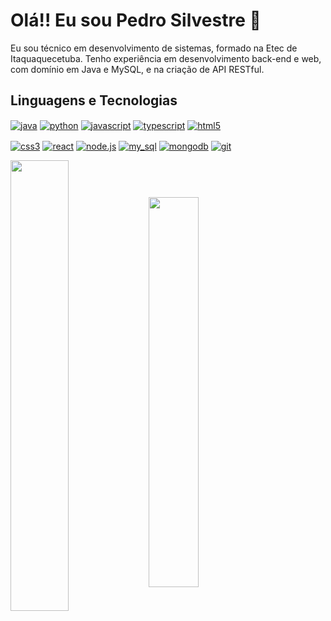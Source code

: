 
<div>
    <h1>Olá!! Eu sou Pedro Silvestre 👋</h1>
    <p>
        Eu sou técnico em desenvolvimento de sistemas, formado na Etec de Itaquaquecetuba. Tenho experiência em desenvolvimento back-end e web, com domínio em Java e MySQL, e na criação de API RESTful.
    </p>
</div>

<div>
    <h2>Linguagens e Tecnologias</h2>
    <p>
        <a href="https://www.java.com" target="_blank"><img align="center" src="https://img.shields.io/badge/Java-007396?style=for-the-badge&logo=openjdk&logoColor=black" alt="java"></a>
        <a href="https://www.python.org/" target="_blank"><img align="center" src="https://img.shields.io/badge/Python-FFD43B?style=for-the-badge&logo=python&logoColor=blue" alt="python"/></a>
        <a href="https://developer.mozilla.org/pt-BR/docs/Web/JavaScript" target="_blank"><img align="center" src="https://img.shields.io/badge/JavaScript-323330?style=for-the-badge&logo=javascript&logoColor=F7DF1E" alt="javascript"/></a>
        <a href="https://www.typescriptlang.org" target="_blank"><img align="center" src="https://img.shields.io/badge/TypeScript-323330?style=for-the-badge&logo=typescript&logoColor=blue" alt="typescript"></a>
        <a href="https://www.w3schools.com/html/" target="_blank"><img align="center" src="https://img.shields.io/badge/HTML5-E34F26?style=for-the-badge&logo=html5&logoColor=white" alt="html5"/></a>
    </p>
    <p>
        <a href="https://www.w3schools.com/css/" target="_blank"><img align="center" src="https://img.shields.io/badge/CSS3-1572B6?style=for-the-badge&logo=css3&logoColor=white" alt="css3"/></a>
        <a href="https://react.dev" target="_blank"><img align="center" src="https://img.shields.io/badge/React-61DAFB?style=for-the-badge&logo=react&logoColor=black" alt="react"></a>
        <a href="https://nodejs.org/en/" target="_blank"><img align="center" src="https://img.shields.io/badge/Node.js-339933?style=for-the-badge&logo=nodedotjs&logoColor=white" alt="node.js"/></a>
        <a href="https://www.mysql.com/" target="_blank"><img align="center" src="https://img.shields.io/badge/MySQL-005C84?style=for-the-badge&logo=mysql&logoColor=white" alt="my_sql"/></a>
        <a href="https://www.mongodb.com" target="_blank"><img align="center" src="https://img.shields.io/badge/MongoDB-4EA94B?style=for-the-badge&logo=mongodb&logoColor=white" alt="mongodb"></a>
        <a href="https://git-scm.com/" target="_blank"><img align="center" src="https://img.shields.io/badge/GIT-E44C30?style=for-the-badge&logo=git&logoColor=white" alt="git"/></a>
    </p>
    <p>
        <a href="https://www.github.com/Pedrsilvaa"><img align="center" width="43%" height="43%" src="https://github-readme-stats.vercel.app/api?username=Pedrsilvaa&theme=gotham&show_icons=true&hide_border=true&count_private=true"></a>
        <a href="https://www.github.com/Pedrsilvaa"><img align="center" width="40%" height="40%" src="https://github-readme-stats.vercel.app/api/top-langs/?username=Pedrsilvaa&theme=gotham&show_icons=true&hide_border=true&layout=compact"></a>
    </p>
</div>

